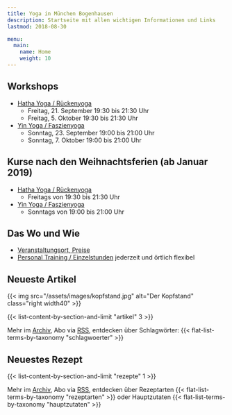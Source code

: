 ```yaml
---
title: Yoga in München Bogenhausen
description: Startseite mit allen wichtigen Informationen und Links
lastmod: 2018-08-30

menu:
  main:
    name: Home
    weight: 10
---
```



## Workshops

- [Hatha Yoga / Rückenyoga][6]
  - Freitag, 21. September 19:30 bis 21:30 Uhr
  - Freitag, 5. Oktober 19:30 bis 21:30 Uhr
- [Yin Yoga / Faszienyoga][7]
  - Sonntag, 23. September 19:00 bis 21:00 Uhr
  - Sonntag, 7. Oktober 19:00 bis 21:00 Uhr



## Kurse nach den Weihnachtsferien (ab Januar 2019)

- [Hatha Yoga / Rückenyoga][3]
  - Freitags von 19:30 bis 21:30 Uhr
- [Yin Yoga / Faszienyoga][2]
  - Sonntags von 19:00 bis 21:00 Uhr

[2]: /kurse/#yinyoga
[3]: /kurse/#rueckenyoga


[6]: /workshops/#rueckenyogaworkshop
[7]: /workshops/#yinyogaworkshop


## Das Wo und Wie

- [Veranstaltungsort, Preise][9]
- [Personal Training / Einzelstunden][1] jederzeit und örtlich flexibel

[9]: /workshops/#konditionen
[1]: /workshops/#personaltraining


## Neueste Artikel

{{< img src="/assets/images/kopfstand.jpg" alt="Der Kopfstand" class="right width40" >}}

{{< list-content-by-section-and-limit "artikel" 3 >}}

Mehr im [Archiv][10], Abo via [RSS][11], entdecken über Schlagwörter: {{< flat-list-terms-by-taxonomy "schlagwoerter" >}}

[10]: /artikel/
[11]: /artikel/index.xml


## Neuestes Rezept

{{< list-content-by-section-and-limit "rezepte" 1 >}}

Mehr im [Archiv][12], Abo via [RSS][13], entdecken über Rezeptarten {{< flat-list-terms-by-taxonomy "rezeptarten" >}} oder Hauptzutaten {{< flat-list-terms-by-taxonomy "hauptzutaten" >}}

[12]: /rezepte/
[13]: /rezepte/index.xml
